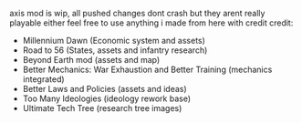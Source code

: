axis
mod is wip, all pushed changes dont crash but they arent really playable either
feel free to use anything i made from here with credit
credit:
- Millennium Dawn (Economic system and assets)
- Road to 56 (States, assets and infantry research)
- Beyond Earth mod (assets and map)
- Better Mechanics: War Exhaustion and Better Training (mechanics integrated)
- Better Laws and Policies (assets and ideas)
- Too Many Ideologies (ideology rework base)
- Ultimate Tech Tree (research tree images)
